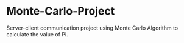 # Monte-Carlo-Project
Server-client communication project using Monte Carlo Algorithm to calculate the value of Pi.
